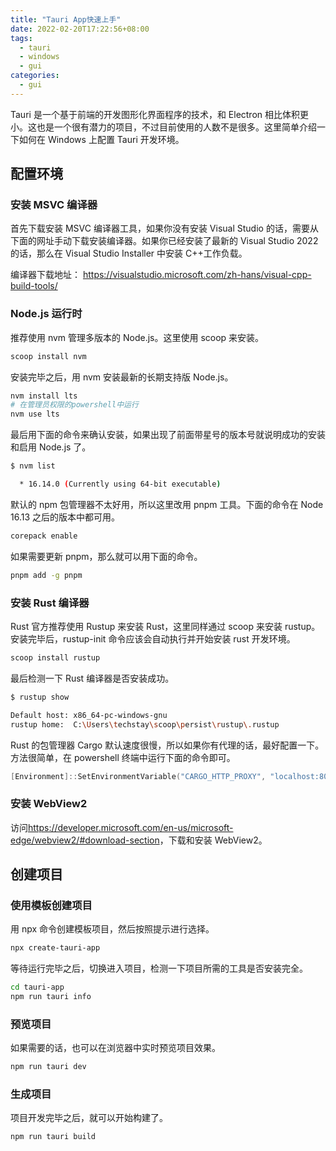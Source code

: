 ```yaml
---
title: "Tauri App快速上手"
date: 2022-02-20T17:22:56+08:00
tags:
  - tauri
  - windows
  - gui
categories:
  - gui
---
```


Tauri 是一个基于前端的开发图形化界面程序的技术，和 Electron 相比体积更小。这也是一个很有潜力的项目，不过目前使用的人数不是很多。这里简单介绍一下如何在 Windows 上配置 Tauri 开发环境。

## 配置环境

### 安装 MSVC 编译器

首先下载安装 MSVC 编译器工具，如果你没有安装 Visual Studio 的话，需要从下面的网址手动下载安装编译器。如果你已经安装了最新的 Visual Studio 2022 的话，那么在 Visual Studio Installer 中安装 C++工作负载。

编译器下载地址： <https://visualstudio.microsoft.com/zh-hans/visual-cpp-build-tools/>

### Node.js 运行时

推荐使用 nvm 管理多版本的 Node.js。这里使用 scoop 来安装。

```sh
scoop install nvm
```

安装完毕之后，用 nvm 安装最新的长期支持版 Node.js。

```sh
nvm install lts
# 在管理员权限的powershell中运行
nvm use lts
```

最后用下面的命令来确认安装，如果出现了前面带星号的版本号就说明成功的安装和启用 Node.js 了。

```sh
$ nvm list

  * 16.14.0 (Currently using 64-bit executable)
```

默认的 npm 包管理器不太好用，所以这里改用 pnpm 工具。下面的命令在 Node 16.13 之后的版本中都可用。

```sh
corepack enable
```

如果需要更新 pnpm，那么就可以用下面的命令。

```sh
pnpm add -g pnpm
```

### 安装 Rust 编译器

Rust 官方推荐使用 Rustup 来安装 Rust，这里同样通过 scoop 来安装 rustup。安装完毕后，rustup-init 命令应该会自动执行并开始安装 rust 开发环境。

```sh
scoop install rustup
```

最后检测一下 Rust 编译器是否安装成功。

```sh
$ rustup show

Default host: x86_64-pc-windows-gnu
rustup home:  C:\Users\techstay\scoop\persist\rustup\.rustup
```

Rust 的包管理器 Cargo 默认速度很慢，所以如果你有代理的话，最好配置一下。方法很简单，在 powershell 终端中运行下面的命令即可。

```powershell
[Environment]::SetEnvironmentVariable("CARGO_HTTP_PROXY", "localhost:8083", "User")
```

### 安装 WebView2

访问<https://developer.microsoft.com/en-us/microsoft-edge/webview2/#download-section>，下载和安装 WebView2。

## 创建项目

### 使用模板创建项目

用 npx 命令创建模板项目，然后按照提示进行选择。

```sh
npx create-tauri-app
```

等待运行完毕之后，切换进入项目，检测一下项目所需的工具是否安装完全。

```sh
cd tauri-app
npm run tauri info
```

### 预览项目

如果需要的话，也可以在浏览器中实时预览项目效果。

```sh
npm run tauri dev
```

### 生成项目

项目开发完毕之后，就可以开始构建了。

```sh
npm run tauri build
```
